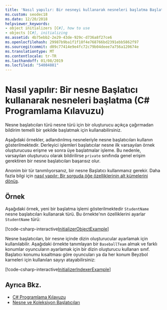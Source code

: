 ```yaml
---
title: 'Nasıl yapılır: Bir nesneyi kullanarak nesneleri başlatma Başlatıcı - C# Programlama Kılavuzu'
ms.custom: seodec18
ms.date: 12/20/2018
helpviewer_keywords:
- object initializers [C#], how to use
- objects [C#], initializing
ms.assetid: 4b75ebb2-2e29-43de-929c-d736a8f27ce6
ms.openlocfilehash: 29987b9ba1f1f18f4e768766bd2391ebb5862f97
ms.sourcegitcommit: d09c77414e9e4fc72c79b04deee7a756a120674e
ms.translationtype: MT
ms.contentlocale: tr-TR
ms.lasthandoff: 01/08/2019
ms.locfileid: "54084881"
---
```

# <a name="how-to-initialize-objects-by-using-an-object-initializer-c-programming-guide"></a>Nasıl yapılır: Bir nesne Başlatıcı kullanarak nesneleri başlatma (C# Programlama Kılavuzu)

Nesne başlatıcıları türü nesne türü için bir oluşturucu açıkça çağırmadan bildirim temelli bir şekilde başlatmak için kullanabilirsiniz.  
  
Aşağıdaki örnekler, adlandırılmış nesneleriyle nesne başlatıcıları kullanın gösterilmektedir. Derleyici işlemleri başlatıcılar nesne ilk varsayılan örnek oluşturucusu erişme ve sonra üye başlatmalar işleme. Bu nedenle, varsayılan oluşturucu olarak bildirilirse `private` sınıfında genel erişim gerektiren bir nesne başlatıcıları başarısız olur.
  
Anonim bir tür tanımlıyorsanız, bir nesne Başlatıcı kullanmanız gerekir. Daha fazla bilgi için [nasıl yapılır: Bir sorguda öğe özelliklerinin alt kümelerini dönüş](how-to-return-subsets-of-element-properties-in-a-query.md).  
  
## <a name="example"></a>Örnek  

Aşağıdaki örnek, yeni bir başlatma işlemi gösterilmektedir `StudentName` nesne başlatıcıları kullanarak türü. Bu örnekte'nın özelliklerini ayarlar `StudentName` türü:
  
[!code-csharp-interactive[InitializerObjectExample](../../../../samples/snippets/csharp/programming-guide/classes-and-structs/object-collection-initializers/HowToObjectInitializers.cs#HowToObjectInitializers)]  

Nesne başlatıcıları, bir nesne içinde dizin oluşturucular ayarlamak için kullanılabilir. Aşağıdaki örnekte tanımlayan bir `BaseballTeam` almak ve farklı konumlar oyuncuların ayarlamak için bir dizin oluşturucu kullanan sınıf. Başlatıcı konumu kısaltması göre oyuncuları ya da her konum Beyzbol karneleri için kullanılan sayıyı atayabilirsiniz:

[!code-csharp-interactive[InitializerIndexerExample](../../../../samples/snippets/csharp/programming-guide/classes-and-structs/object-collection-initializers/HowToIndexInitializer.cs#HowToIndexInitializer)]  

## <a name="see-also"></a>Ayrıca Bkz.

- [C# Programlama Kılavuzu](../index.md)  
- [Nesne ve Koleksiyon Başlatıcıları](object-and-collection-initializers.md)
